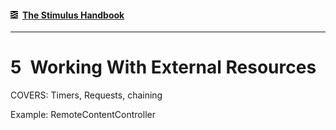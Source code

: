 #### [<img src="../assets/logo.svg" width="12" height="12" alt="Stimulus">](../README.md) [The Stimulus Handbook](README.md)

---

# 5 Working With External Resources

COVERS: Timers, Requests, chaining

Example: RemoteContentController
